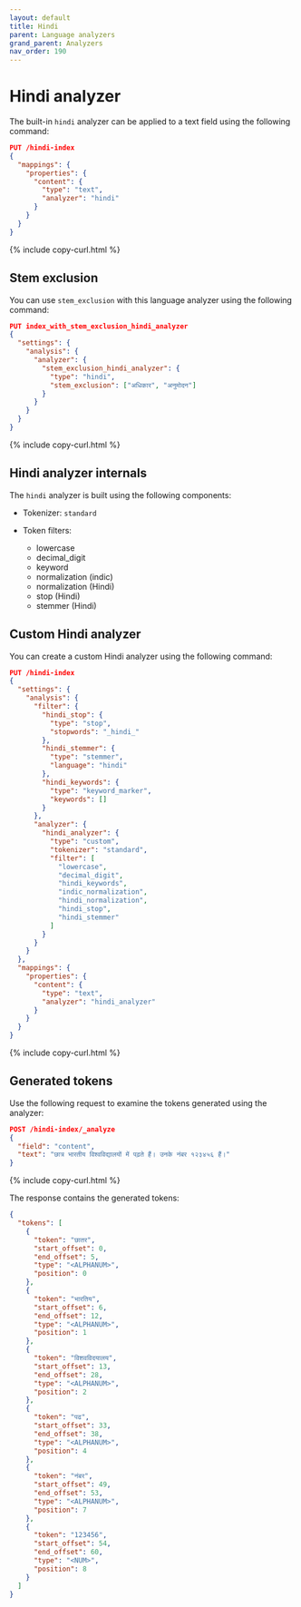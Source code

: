 ```yaml
---
layout: default
title: Hindi
parent: Language analyzers
grand_parent: Analyzers
nav_order: 190
---
```


# Hindi analyzer

The built-in `hindi` analyzer can be applied to a text field using the following command:

```json
PUT /hindi-index
{
  "mappings": {
    "properties": {
      "content": {
        "type": "text",
        "analyzer": "hindi"
      }
    }
  }
}
```
{% include copy-curl.html %}

## Stem exclusion

You can use `stem_exclusion` with this language analyzer using the following command:

```json
PUT index_with_stem_exclusion_hindi_analyzer
{
  "settings": {
    "analysis": {
      "analyzer": {
        "stem_exclusion_hindi_analyzer": {
          "type": "hindi",
          "stem_exclusion": ["अधिकार", "अनुमोदन"]
        }
      }
    }
  }
}
```
{% include copy-curl.html %}

## Hindi analyzer internals

The `hindi` analyzer is built using the following components:

- Tokenizer: `standard`

- Token filters:
  - lowercase
  - decimal_digit
  - keyword
  - normalization (indic)
  - normalization (Hindi)
  - stop (Hindi)
  - stemmer (Hindi)

## Custom Hindi analyzer

You can create a custom Hindi analyzer using the following command:

```json
PUT /hindi-index
{
  "settings": {
    "analysis": {
      "filter": {
        "hindi_stop": {
          "type": "stop",
          "stopwords": "_hindi_"
        },
        "hindi_stemmer": {
          "type": "stemmer",
          "language": "hindi"
        },
        "hindi_keywords": {
          "type": "keyword_marker",
          "keywords": []
        }
      },
      "analyzer": {
        "hindi_analyzer": {
          "type": "custom",
          "tokenizer": "standard",
          "filter": [
            "lowercase",
            "decimal_digit",
            "hindi_keywords",
            "indic_normalization",
            "hindi_normalization",
            "hindi_stop",
            "hindi_stemmer"
          ]
        }
      }
    }
  },
  "mappings": {
    "properties": {
      "content": {
        "type": "text",
        "analyzer": "hindi_analyzer"
      }
    }
  }
}
```
{% include copy-curl.html %}

## Generated tokens

Use the following request to examine the tokens generated using the analyzer:

```json
POST /hindi-index/_analyze
{
  "field": "content",
  "text": "छात्र भारतीय विश्वविद्यालयों में पढ़ते हैं। उनके नंबर १२३४५६ हैं।"
}
```
{% include copy-curl.html %}

The response contains the generated tokens:

```json
{
  "tokens": [
    {
      "token": "छातर",
      "start_offset": 0,
      "end_offset": 5,
      "type": "<ALPHANUM>",
      "position": 0
    },
    {
      "token": "भारतिय",
      "start_offset": 6,
      "end_offset": 12,
      "type": "<ALPHANUM>",
      "position": 1
    },
    {
      "token": "विशवविदयालय",
      "start_offset": 13,
      "end_offset": 28,
      "type": "<ALPHANUM>",
      "position": 2
    },
    {
      "token": "पढ",
      "start_offset": 33,
      "end_offset": 38,
      "type": "<ALPHANUM>",
      "position": 4
    },
    {
      "token": "नंबर",
      "start_offset": 49,
      "end_offset": 53,
      "type": "<ALPHANUM>",
      "position": 7
    },
    {
      "token": "123456",
      "start_offset": 54,
      "end_offset": 60,
      "type": "<NUM>",
      "position": 8
    }
  ]
}
```